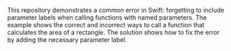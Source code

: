 This repository demonstrates a common error in Swift: forgetting to include parameter labels when calling functions with named parameters. The example shows the correct and incorrect ways to call a function that calculates the area of a rectangle. The solution shows how to fix the error by adding the necessary parameter label.
